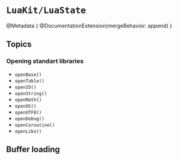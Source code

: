 # ``LuaKit/LuaState``

@Metadata {
    @DocumentationExtension(mergeBehavior: append)
}

## Topics

### Opening standart libraries

- ``openBase()``
- ``openTable()``
- ``openIO()``
- ``openString()``
- ``openMath()``
- ``openOS()``
- ``openUTF8()``
- ``openDebug()``
- ``openCoroutine()``
- ``openLibs()``

## Buffer loading
